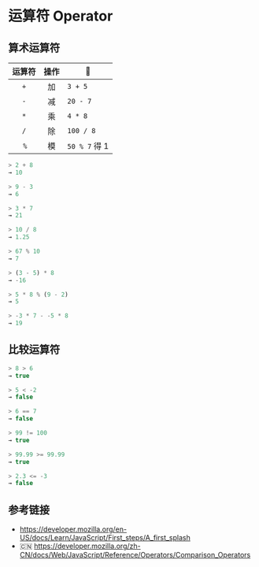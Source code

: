 # 运算符 Operator

## 算术运算符

| 运算符 | 操作 | 🌰            |
|:-----:|:---:|---------------| 
|  `+`  | 加  | `3 + 5`       |
|  `-`  | 减  | `20 - 7`      |
|  `*`  | 乘  | `4 * 8`       |
|  `/`  | 除  | `100 / 8`     |
|  `%`  | 模  | `50 % 7` 得 1 |

```javascript
> 2 + 8
→ 10

> 9 - 3
→ 6

> 3 * 7
→ 21

> 10 / 8
→ 1.25

> 67 % 10
→ 7

> (3 - 5) * 8
→ -16

> 5 * 8 % (9 - 2)
→ 5

> -3 * 7 - -5 * 8
→ 19
```

## 比较运算符
```javascript
> 8 > 6
→ true

> 5 < -2
→ false

> 6 == 7
→ false

> 99 != 100
→ true

> 99.99 >= 99.99
→ true

> 2.3 <= -3
→ false
```

## 参考链接
* https://developer.mozilla.org/en-US/docs/Learn/JavaScript/First_steps/A_first_splash
* 🇨🇳 https://developer.mozilla.org/zh-CN/docs/Web/JavaScript/Reference/Operators/Comparison_Operators
